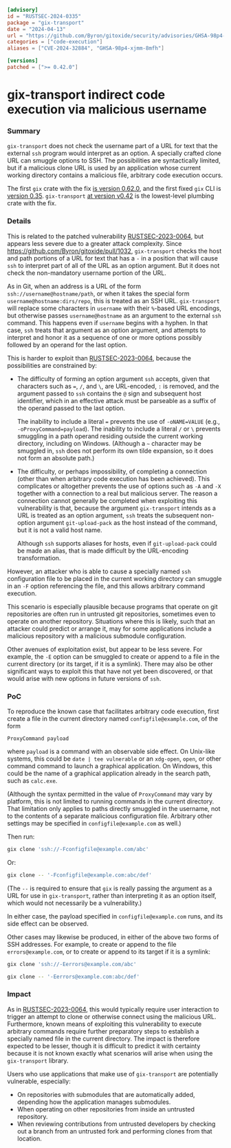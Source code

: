 ```toml
[advisory]
id = "RUSTSEC-2024-0335"
package = "gix-transport"
date = "2024-04-13"
url = "https://github.com/Byron/gitoxide/security/advisories/GHSA-98p4-xjmm-8mfh"
categories = ["code-execution"]
aliases = ["CVE-2024-32884", "GHSA-98p4-xjmm-8mfh"]

[versions]
patched = [">= 0.42.0"]
```

# gix-transport indirect code execution via malicious username

### Summary

`gix-transport` does not check the username part of a URL for text that the external `ssh` program would interpret as an option. A specially crafted clone URL can smuggle options to SSH. The possibilities are syntactically limited, but if a malicious clone URL is used by an application whose current working directory contains a malicious file, arbitrary code execution occurs.

The first `gix` crate with the fix [is version 0.62.0](https://crates.io/crates/gix/0.62.0), and the first fixed `gix` CLI is [version 0.35](https://github.com/Byron/gitoxide/releases/tag/v0.35.0). `gix-transport` [at version v0.42](https://crates.io/crates/gix-transport/0.42.0) is the lowest-level plumbing crate with the fix.

### Details

This is related to the patched vulnerability [RUSTSEC-2023-0064](https://rustsec.org/advisories/RUSTSEC-2023-0064.html), but appears less severe due to a greater attack complexity. Since <https://github.com/Byron/gitoxide/pull/1032>, `gix-transport` checks the host and path portions of a URL for text that has a `-` in a position that will cause `ssh` to interpret part of all of the URL as an option argument. But it does not check the non-mandatory username portion of the URL.

As in Git, when an address is a URL of the form `ssh://username@hostname/path`, or when it takes the special form `username@hostname:dirs/repo`, this is treated as an SSH URL. `gix-transport` will replace some characters in `username` with their `%`-based URL encodings, but otherwise passes `username@hostname` as an argument to the external `ssh` command. This happens even if `username` begins with a hyphen. In that case, `ssh` treats that argument as an option argument, and attempts to interpret and honor it as a sequence of one or more options possibly followed by an operand for the last option.

This is harder to exploit than [RUSTSEC-2023-0064](https://rustsec.org/advisories/RUSTSEC-2023-0064.html), because the possibilities are constrained by:

- The difficulty of forming an option argument `ssh` accepts, given that characters such as `=`, `/`, and `\`, are URL-encoded, `:` is removed, and the argument passed to `ssh` contains the `@` sign and subsequent host identifier, which in an effective attack must be parseable as a suffix of the operand passed to the last option.

  The inability to include a literal `=` prevents the use of `-oNAME=VALUE` (e.g., `-oProxyCommand=payload`). The inability to include a literal `/` or `\` prevents smuggling in a path operand residing outside the current working directory, including on Windows. (Although a `~` character may be smuggled in, `ssh` does not perform its own tilde expansion, so it does not form an absolute path.)

- The difficulty, or perhaps impossibility, of completing a connection (other than when arbitrary code execution has been achieved). This complicates or altogether prevents the use of options such as `-A` and `-X` together with a connection to a real but malicious server. The reason a connection cannot generally be completed when exploiting this vulnerability is that, because the argument `gix-transport` intends as a URL is treated as an option argument, `ssh` treats the subsequent non-option argument `git-upload-pack` as the host instead of the command, but it is not a valid host name.

  Although `ssh` supports aliases for hosts, even if `git-upload-pack` could be made an alias, that is made difficult by the URL-encoding transformation.

However, an attacker who is able to cause a specially named `ssh` configuration file to be placed in the current working directory can smuggle in an `-F` option referencing the file, and this allows arbitrary command execution.

This scenario is especially plausible because programs that operate on git repositories are often run in untrusted git repositories, sometimes even to operate on another repository. Situations where this is likely, such that an attacker could predict or arrange it, may for some applications include a malicious repository with a malicious submodule configuration.

Other avenues of exploitation exist, but appear to be less severe. For example, the `-E` option can be smuggled to create or append to a file in the current directory (or its target, if it is a symlink). There may also be other significant ways to exploit this that have not yet been discovered, or that would arise with new options in future versions of `ssh`.

### PoC

To reproduce the known case that facilitates arbitrary code execution, first create a file in the current directory named `configfile@example.com`, of the form

```text
ProxyCommand payload
```

where `payload` is a command with an observable side effect. On Unix-like systems, this could be `date | tee vulnerable` or an `xdg-open`, `open`, or other command command to launch a graphical application. On Windows, this could be the name of a graphical application already in the search path, such as `calc.exe`.

(Although the syntax permitted in the value of `ProxyCommand` may vary by platform, this is not limited to running commands in the current directory. That limitation only applies to paths directly smuggled in the username, not to the contents of a separate malicious configuration file. Arbitrary other settings may be specified in `configfile@example.com` as well.)

Then run:

```sh
gix clone 'ssh://-Fconfigfile@example.com/abc'
```

Or:

```sh
gix clone -- '-Fconfigfile@example.com:abc/def'
```

(The `--` is required to ensure that `gix` is really passing the argument as a URL for use in `gix-transport`, rather than interpreting it as an option itself, which would not necessarily be a vulnerability.)

In either case, the payload specified in `configfile@example.com` runs, and its side effect can be observed.

Other cases may likewise be produced, in either of the above two forms of SSH addresses. For example, to create or append to the file `errors@example.com`, or to create or append to its target if it is a symlink:

```sh
gix clone 'ssh://-Eerrors@example.com/abc'
```

```sh
gix clone -- '-Eerrors@example.com:abc/def'
```

### Impact

As in [RUSTSEC-2023-0064](https://rustsec.org/advisories/RUSTSEC-2023-0064.html), this would typically require user interaction to trigger an attempt to clone or otherwise connect using the malicious URL. Furthermore, known means of exploiting this vulnerability to execute arbitrary commands require further preparatory steps to establish a specially named file in the current directory. The impact is therefore expected to be lesser, though it is difficult to predict it with certainty because it is not known exactly what scenarios will arise when using the `gix-transport` library.

Users who use applications that make use of `gix-transport` are potentially vulnerable, especially:

- On repositories with submodules that are automatically added, depending how the application manages submodules.
- When operating on other repositories from inside an untrusted repository.
- When reviewing contributions from untrusted developers by checking out a branch from an untrusted fork and performing clones from that location.

